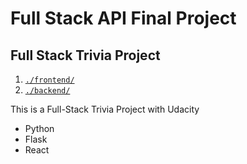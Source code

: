 # Full Stack API Final Project

## Full Stack Trivia Project

1. [`./frontend/`](./frontend/README.md)
2. [`./backend/`](./backend/README.md)

This is a Full-Stack Trivia Project with Udacity

- Python
- Flask
- React
